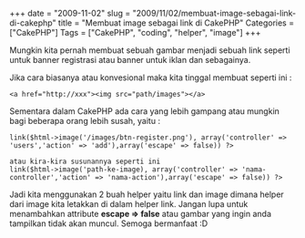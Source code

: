 +++
date = "2009-11-02"
slug = "2009/11/02/membuat-image-sebagai-link-di-cakephp"
title = "Membuat image sebagai link di CakePHP"
Categories = ["CakePHP"]
Tags = ["CakePHP", "coding", "helper", "image"]
+++

Mungkin kita pernah membuat sebuah gambar menjadi sebuah link seperti untuk banner registrasi atau banner untuk iklan dan sebagainya.

Jika cara biasanya atau konvesional maka kita tinggal membuat seperti ini :

    
    
    <a href="http://xxx"><img src="path/images"></a>
    



Sementara dalam CakePHP ada cara yang lebih gampang atau mungkin bagi beberapa orang lebih susah, yaitu :

    
    
    link($html->image('/images/btn-register.png'), array('controller' => 'users','action' => 'add'),array('escape' => false)) ?>
    
    atau kira-kira susunannya seperti ini
    link($html->image('path-ke-image), array('controller' => 'nama-controller','action' => 'nama-action'),array('escape' => false)) ?>
    



Jadi kita menggunakan 2 buah helper yaitu link dan image dimana helper dari image kita letakkan di dalam helper link. Jangan lupa untuk menambahkan attribute **escape => false** atau gambar yang ingin anda tampilkan tidak akan muncul. Semoga bermanfaat :D
